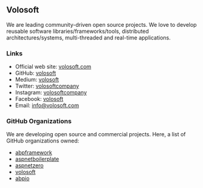 ## Volosoft

We are leading community-driven open source projects. We love to develop reusable software libraries/frameworks/tools, distributed architectures/systems, multi-threaded and real-time applications.

### Links

* Official web site: [volosoft.com](https://volosoft.com/)
* GitHub: [volosoft](https://github.com/volosoft/)
* Medium: [volosoft](https://medium.com/volosoft)
* Twitter: [volosoftcompany](https://twitter.com/volosoftcompany)
* Instagram: [volosoftcompany](https://www.instagram.com/volosoftcompany/)
* Facebook: [volosoft](https://www.linkedin.com/company/volosoft/)
* Email: info@volosoft.com

### GitHub Organizations

We are developing open source and commercial projects. Here, a list of GitHub organizations owned:

* [abpframework](https://github.com/abpframework/)
* [aspnetboilerplate](https://github.com/aspnetboilerplate/)
* [aspnetzero](https://github.com/aspnetzero/)
* [volosoft](https://github.com/volosoft/)
* [abpio](https://github.com/abpio)
